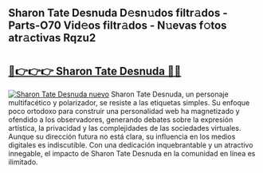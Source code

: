 ## Sharon Tate Desnuda D𝚎sn𝚞dos filtr𝚊dos - Parts-O70 Vid𝚎os filtr𝚊dos - N𝚞evas f𝚘tos atr𝚊ctivas Rqzu2

# <h2><a href="http://mb2e8yc.tromn.icu/?c=Sharon+Tate+Desnuda">🔗👉👉👉 Sharon Tate Desnuda 🔗🔗</a></h2>

[![Sharon Tate Desnuda nuevo](https://i.imgur.com/pEAQMta.gif)](http://mb2e8yc.tromn.icu/?c=Sharon+Tate+Desnuda)
Sharon Tate Desnuda, un personaje multifacético y polarizador, se resiste a las etiquetas simples. Su enfoque poco ortodoxo para construir una personalidad web ha magnetizado y ofendido a los observadores, generando debates sobre la expresión artística, la privacidad y las complejidades de las sociedades virtuales. Aunque su dirección futura no está clara, su influencia en los medios digitales es indiscutible. Con una dedicación inquebrantable y un atractivo innegable, el impacto de Sharon Tate Desnuda en la comunidad en línea es ilimitado.
